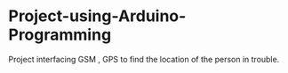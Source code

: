 # Project-using-Arduino-Programming
Project interfacing GSM , GPS to find the location of the person in trouble.
